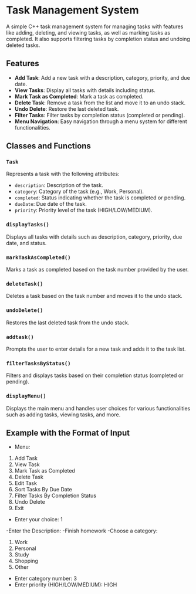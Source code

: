 # Task Management System

A simple C++ task management system for managing tasks with features like adding, deleting, and viewing tasks, as well as marking tasks as completed. It also supports filtering tasks by completion status and undoing deleted tasks.

## Features

- **Add Task**: Add a new task with a description, category, priority, and due date.
- **View Tasks**: Display all tasks with details including status.
- **Mark Task as Completed**: Mark a task as completed.
- **Delete Task**: Remove a task from the list and move it to an undo stack.
- **Undo Delete**: Restore the last deleted task.
- **Filter Tasks**: Filter tasks by completion status (completed or pending).
- **Menu Navigation**: Easy navigation through a menu system for different functionalities.

## Classes and Functions

### `Task`

Represents a task with the following attributes:
- `description`: Description of the task.
- `category`: Category of the task (e.g., Work, Personal).
- `completed`: Status indicating whether the task is completed or pending.
- `dueDate`: Due date of the task.
- `priority`: Priority level of the task (HIGH/LOW/MEDIUM).

### `displayTasks()`

Displays all tasks with details such as description, category, priority, due date, and status.

### `markTaskAsCompleted()`

Marks a task as completed based on the task number provided by the user.

### `deleteTask()`

Deletes a task based on the task number and moves it to the undo stack.

### `undoDelete()`

Restores the last deleted task from the undo stack.

### `addtask()`

Prompts the user to enter details for a new task and adds it to the task list.

### `filterTasksByStatus()`

Filters and displays tasks based on their completion status (completed or pending).

### `displayMenu()`

Displays the main menu and handles user choices for various functionalities such as adding tasks, viewing tasks, and more.

## Example with the Format of Input
- Menu:
1. Add Task
2. View Task
3. Mark Task as Completed
4. Delete Task
5. Edit Task
6. Sort Tasks By Due Date
7. Filter Tasks By Completion Status
8. Undo Delete
9. Exit
- Enter your choice: 1

-Enter the Description:
-Finish homework
-Choose a category: 
1. Work
2. Personal
3. Study
4. Shopping
5. Other
- Enter category number: 3
- Enter priority (HIGH/LOW/MEDIUM): HIGH
